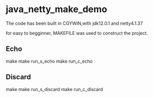 # java_netty_make_demo

The code has been built in CGYWIN,with jdk12.0.1 and netty4.1.37

for easy to begginner, MAKEFILE was used to construct the project.

## Echo
make 
make run_s_echo
make run_c_echo
## Discard
make 
make run_s_discard
make run_c_discard
